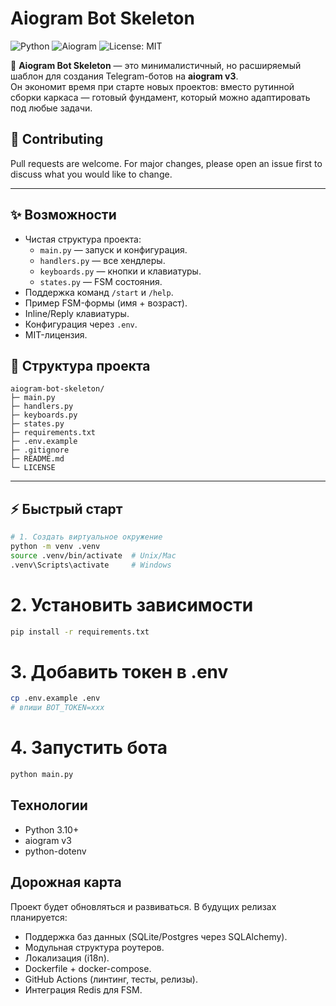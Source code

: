 # Aiogram Bot Skeleton

![Python](https://img.shields.io/badge/python-3.10+-blue.svg)
![Aiogram](https://img.shields.io/badge/aiogram-v3-green.svg)
![License: MIT](https://img.shields.io/badge/License-MIT-yellow.svg)

🚀 **Aiogram Bot Skeleton** — это минималистичный, но расширяемый шаблон для создания Telegram-ботов на **aiogram v3**.  
Он экономит время при старте новых проектов: вместо рутинной сборки каркаса — готовый фундамент, который можно адаптировать под любые задачи.

## 🤝 Contributing
Pull requests are welcome. For major changes, please open an issue first to discuss what you would like to change.

---

## ✨ Возможности
- Чистая структура проекта:
  - `main.py` — запуск и конфигурация.
  - `handlers.py` — все хендлеры.
  - `keyboards.py` — кнопки и клавиатуры.
  - `states.py` — FSM состояния.
- Поддержка команд `/start` и `/help`.
- Пример FSM-формы (имя + возраст).
- Inline/Reply клавиатуры.
- Конфигурация через `.env`.
- MIT-лицензия.

## 📂 Структура проекта
```text
aiogram-bot-skeleton/
├─ main.py
├─ handlers.py
├─ keyboards.py
├─ states.py
├─ requirements.txt
├─ .env.example
├─ .gitignore
├─ README.md
└─ LICENSE
```

---

## ⚡ Быстрый старт

```bash
# 1. Создать виртуальное окружение
python -m venv .venv
source .venv/bin/activate  # Unix/Mac
.venv\Scripts\activate     # Windows
```

# 2. Установить зависимости
```bash
pip install -r requirements.txt
```

# 3. Добавить токен в .env
```bash
cp .env.example .env
# впиши BOT_TOKEN=xxx
```

# 4. Запустить бота
```bash
python main.py
```

## Технологии
- Python 3.10+
- aiogram v3
- python-dotenv

## Дорожная карта

Проект будет обновляться и развиваться. В будущих релизах планируется:
- Поддержка баз данных (SQLite/Postgres через SQLAlchemy).
- Модульная структура роутеров.
- Локализация (i18n).
- Dockerfile + docker-compose.
- GitHub Actions (линтинг, тесты, релизы).
- Интеграция Redis для FSM.